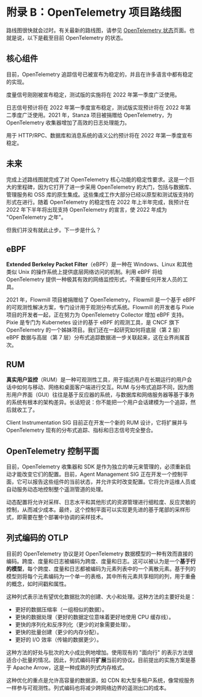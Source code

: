 # 附录 B：OpenTelemetry 项目路线图

路线图很快就会过时。有关最新的路线图，请参见 [OpenTelemetry 状态](https://opentelemetry.io/status/)页面。也就是说，以下是截至目前 OpenTelemetry 的状态。

## 核心组件

目前，OpenTelemetry 追踪信号已被宣布为稳定的，并且在许多语言中都有稳定的实现。

度量信号刚刚被宣布稳定，测试版的实施将在 2022 年第一季度广泛使用。

日志信号预计将在 2022 年第一季度宣布稳定，测试版实现预计将在 2022 年第二季度广泛使用。2021 年，Stanza 项目被捐赠给 OpenTelemetry，为 OpenTelemetry 收集器增加了高效的日志处理能力。

用于 HTTP/RPC、数据库和消息系统的语义公约预计将在 2022 年第一季度宣布稳定。

## 未来

完成上述路线图就完成了对 OpenTelemetry 核心功能的稳定性要求。这是一个巨大的里程碑，因为它打开了进一步采用 OpenTelemetry 的大门，包括与数据库、管理服务和 OSS 库的原生集成。这些集成工作大部分已经以原型和测试版支持的形式在进行。随着 OpenTelemetry 的稳定性在 2022 年上半年完成，我预计在 2022 年下半年将出现支持 OpenTelemetry 的宣言，使 2022 年成为 "OpenTelemetry 之年"。

但我们并没有就此止步。下一步是什么？

## eBPF

**Extended Berkeley Packet Filter**（eBPF）是一种在 Windows、Linux 和其他类似 Unix 的操作系统上提供底层网络访问的机制。利用 eBPF 将给 OpenTelemetry 提供一种极其有效的网络监控形式，不需要任何开发人员的工具。

2021 年，Flowmill 项目被捐赠给了 OpenTelemetry。Flowmill 是一个基于 eBPF 的可观测性解决方案，专门设计用于观测分布式系统。Flowmill 的开发者与 Pixie 项目的开发者一起，正在努力为 OpenTelemetry Collector 增加 eBPF 支持。Pixie 是专门为 Kubernetes 设计的基于 eBPF 的观测工具，是 CNCF 旗下 OpenTelemetry 的一个姊妹项目。我们还在一起研究如何将底层（第 2 层）eBPF 数据与高层（第 7 层）分布式追踪数据进一步关联起来，这在业界尚属首次。

## RUM

**真实用户监控**（RUM）是一种可观测性工具，用于描述用户在长期运行的用户会话中如何与移动、网络和桌面客户端进行交互。RUM 与分布式追踪不同，因为图形用户界面（GUI）往往是基于反应器的系统，与数据库和网络服务器等基于事务的系统有根本的架构差异。长话短说：你不能把一个用户会话建模为一个追踪，然后就收工了。

Client Instrumentation SIG 目前正在开发一个新的 RUM 设计，它将扩展并与 OpenTelemetry 现有的分布式追踪、指标和日志信号完全整合。

## OpenTelemetry 控制平面

目前，OpenTelemetry 收集器和 SDK 是作为独立的单元来管理的，必须重新启动才能改变它们的配置。目前，Agent Management SIG 正在开发一个控制平面，它可以报告这些组件的当前状态，并允许实时改变配置。它将允许运维人员或自动服务动态地控制整个遥测管道的处理。

动态配置将允许对采样、日志水平和其他形式的资源管理进行细粒度、反应灵敏的控制，从而减少成本。最终，这个控制平面可以实现更先进的基于尾部的采样形式，即需要在整个部署中协调的采样技术。

## 列式编码的 OTLP

目前的 OpenTelemetry 协议是对 OpenTelemetry 数据模型的一种有效而直接的编码。跨度、度量和日志被编码为跨度、度量和日志。这可以被认为是一个**基于行的模型**，每个跨度、度量和日志都被编码为元素列表中的一个离散元素。基于列的模型则将每个元素编码为一个单一的表格，其中所有元素共享相同的列，用于重叠的概念，如时间戳和属性。

这种列式表示法有望优化数据批次的创建、大小和处理。这种方法的主要好处是：

- 更好的数据压缩率（一组相似的数据）。
- 更快的数据处理（更好的数据定位意味着更好地使用 CPU 缓存线）。
- 更快的序列化和反序列化（更少的对象需要处理）。
- 更快的批量创建（更少的内存分配）。
- 更好的 I/O 效率（传输的数据更少）。

这种方法的好处与批次的大小成比例地增加。使用现有的 "面向行" 的表示方法很适合小批量的情况。因此，列式编码将**扩展**当前的协议。目前提出的实施方案是基于 Apache Arrow，这是一种成熟的列式内存格式。

这种优化的重点是允许高容量的数据源，如 CDN 和大型多租户系统，像常规服务一样参与可观测性。列式编码也将减少跨网络边界的遥测出口的成本。